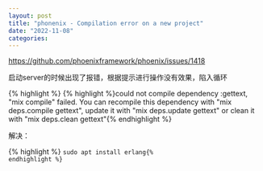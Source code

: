 ```yaml
---
layout: post
title: "phonenix - Compilation error on a new project"
date: "2022-11-08"
categories: 
---
```

<p><a href="https://github.com/phoenixframework/phoenix/issues/1418">https://github.com/phoenixframework/phoenix/issues/1418</a></p>

<p>启动server的时候出现了报错，根据提示进行操作没有效果，陷入循环</p>

{% highlight %}
{% highlight %}could not compile dependency :gettext, &quot;mix compile&quot; failed. You can recompile this dependency with &quot;mix deps.compile gettext&quot;, update it with &quot;mix deps.update gettext&quot; or clean it with &quot;mix deps.clean gettext&quot;{% endhighlight %}

<p>解决：</p>

{% highlight %}
<code class="notranslate">sudo apt install erlang{% endhighlight %}

